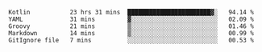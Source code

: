 <!--START_SECTION:waka-->
```text
Kotlin           23 hrs 31 mins  ███████████████████████▓░   94.14 % 
YAML             31 mins         ▓░░░░░░░░░░░░░░░░░░░░░░░░   02.09 % 
Groovy           21 mins         ▒░░░░░░░░░░░░░░░░░░░░░░░░   01.46 % 
Markdown         14 mins         ▒░░░░░░░░░░░░░░░░░░░░░░░░   00.99 % 
GitIgnore file   7 mins          ░░░░░░░░░░░░░░░░░░░░░░░░░   00.53 % 
```
<!--END_SECTION:waka-->
